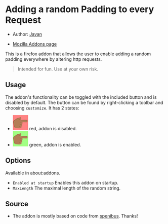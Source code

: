 Adding a random Padding to every Request
===============

- Author: [Javan][2]

- [Mozilla Addons page][3]


This is a firefox addon that allows the user to enable adding a random padding everywhere by altering http requests.

> Intended for fun. Use at your own risk.


Usage
-----

The addon's functionality can be toggled with the included button and is disabled by default.
The button can be found by right-clicking a toolbar and choosing `customize`.
It has 2 states:

 - ![](media/button-48-off.png) red, addon is disabled.
 - ![](media/button-48-on.png) green, addon is enabled.



Options
-------

Available in about:addons.

 - `Enabled at startup`
   Enables this addon on startup.
 - `MaxLength`
   The maximal length of the random string.



Source
-------

 - The addon is mostly based on code from [spenibus][1]. Thanks!



[1]: http://spenibus.net
[2]: https://javan.de
[3]: https://javan.de


